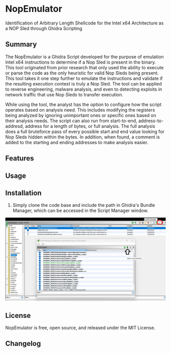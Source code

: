 # NopEmulator
 Identification of Arbitrary Length Shellcode for the Intel x64 Architecture as a NOP Sled through Ghidra Scripting

## Summary
The NopEmulator is a Ghidra Script developed for the purpose of emulation Intel x64 instructions to determine if a Nop Sled is present in the binary. This tool originated from prior research that only used the ability to execute or parse the code as the only heuristic for valid Nop Sleds being present. This tool takes it one step further to emulate the instructions and validate if the resulting execution context is truly a Nop Sled. The tool can be applied to reverse engineering, malware analysis, and even to detecting exploits in network traffic that use Nop Sleds to transfer execution.

While using the tool, the analyst has the option to configure how the script operates based on analysis need. This includes modifying the registers being analyzed by ignoring unimportant ones or specific ones based on their analysis needs. The script can also run from start-to-end, address-to-addresd, address for a length of bytes, or full analysis. The full analysis does a full bruteforce pass of every possible start and end value looking for Nop Sleds hidden within the bytes. In addition, when found, a comment is added to the starting and ending addresses to make analysis easier.

## Features


## Usage


## Installation
1. Simply clone the code base and include the path in Ghidra's Bundle Manager, which can be accessed in the Script Manager window.

![Installation](images/installation.jpg)

## License
NopEmulator is free, open source, and released under the MIT License.

## Changelog